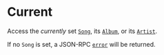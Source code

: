 # Current
Access the _currently_ set [`Song`](../../common-objects/song.md), its [`Album`](../../common-objects/album.md), or its [`Artist`](../../common-objects/artist.md).

If no `Song` is set, a JSON-RPC [`error`](../../json-rpc.md#example-json-rpc-20-failed-response) will be returned.
